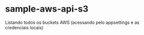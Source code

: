 # sample-aws-api-s3
Listando todos os buckets AWS (acessando pelo appsettings e as credenciais locais)
